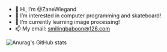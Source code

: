 - 👋 Hi, I’m @ZaneWiegand
- 👀 I’m interested in computer programming and skateboard!
- 🌱 I’m currently learning image processing!
- 📫 My email: smilingbaboon@126.com

![Anurag's GitHub stats](https://github-readme-stats.vercel.app/api?username=ZaneWiegand&show_icons=true&theme=dracula)
